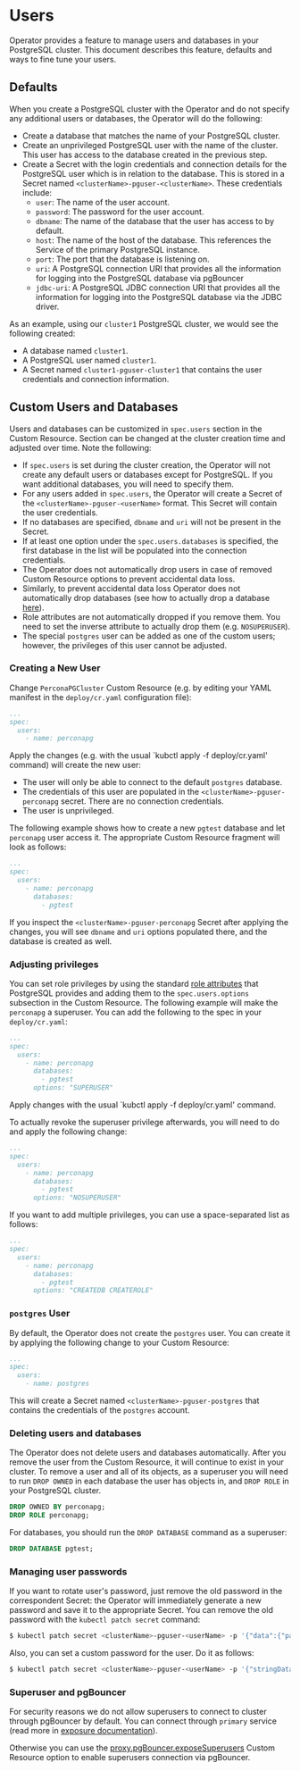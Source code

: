 # Users

Operator provides a feature to manage users and databases in your PostgreSQL cluster. This document describes this feature, defaults and ways to fine tune your users. 

## Defaults

When you create a PostgreSQL cluster with the Operator and do not specify any additional users or databases, the Operator will do the following:

- Create a database that matches the name of your PostgreSQL cluster.
- Create an unprivileged PostgreSQL user with the name of the cluster. This user has access to the database created in the previous step.
- Create a Secret with the login credentials and connection details for the PostgreSQL user which is in relation to the database. This is stored in a Secret named `<clusterName>-pguser-<clusterName>`. These credentials include:
  - `user`: The name of the user account.
  - `password`: The password for the user account.
  - `dbname`: The name of the database that the user has access to by default.
  - `host`: The name of the host of the database. This references the Service of the primary PostgreSQL instance.
  - `port`: The port that the database is listening on.
  - `uri`: A PostgreSQL connection URI that provides all the information for logging into the PostgreSQL database via pgBouncer
  - `jdbc-uri`: A PostgreSQL JDBC connection URI that provides all the information for logging into the PostgreSQL database via the JDBC driver.

As an example, using our `cluster1` PostgreSQL cluster, we would see the following created:

- A database named `cluster1`.
- A PostgreSQL user named `cluster1`.
- A Secret named `cluster1-pguser-cluster1` that contains the user credentials and connection information.

## <a name="application-users"></a> Custom Users and Databases

Users and databases can be customized in `spec.users` section in the Custom Resource. Section can be changed at the cluster creation time and adjusted over time. Note the following:

- If `spec.users` is set during the cluster creation, the Operator will not create any default users or databases except for PostgreSQL. If you want additional databases, you will need to specify them.
- For any users added in `spec.users`, the Operator will create a Secret of the `<clusterName>-pguser-<userName>` format. This Secret will contain the user credentials.
- If no databases are specified, `dbname` and `uri` will not be present in the Secret.
- If at least one option under the `spec.users.databases` is specified, the first database in the list will be populated into the connection credentials.
- The Operator does not automatically drop users in case of removed Custom Resource options to prevent accidental data loss.
- Similarly, to prevent accidental data loss Operator does not automatically drop databases (see how to actually drop a database [here](users.md#deleting-users-and-databases)).
- Role attributes are not automatically dropped if you remove them. You need to set the inverse attribute to actually drop them (e.g. `NOSUPERUSER`).
- The special `postgres` user can be added as one of the custom users; however, the privileges of this user cannot be adjusted.

### Creating a New User

Change `PerconaPGCluster` Custom Resource (e.g. by editing your YAML manifest in the `deploy/cr.yaml` configuration file):

```yaml
...
spec:
  users:
    - name: perconapg
```

Apply the changes (e.g. with the usual `kubctl apply -f deploy/cr.yaml' command) will create the new user:

- The user will only be able to connect to the default `postgres` database.
- The credentials of this user are populated in the `<clusterName>-pguser-perconapg` secret. There are no connection credentials.
- The user is unprivileged.

The following example shows how to create a new `pgtest` database and let `perconapg` user access it. The appropriate Custom Resource fragment will look as follows: 

```yaml
...
spec:
  users:
    - name: perconapg
      databases: 
        - pgtest 
```

If you inspect the `<clusterName>-pguser-perconapg` Secret after applying the changes, you will see `dbname` and `uri` options populated there, and the database is created as well.

### Adjusting privileges

You can set role privileges by using the standard [role attributes](https://www.postgresql.org/docs/current/role-attributes.html) that PostgreSQL provides and adding them to the `spec.users.options` subsection in the Custom Resource. 
The following example will make the `perconapg` a superuser. You can add the following to the spec in your `deploy/cr.yaml`:

```yaml
...
spec:
  users:
    - name: perconapg
      databases:
        - pgtest
      options: "SUPERUSER"
```

Apply changes with the usual `kubctl apply -f deploy/cr.yaml' command.

To actually revoke the superuser privilege afterwards, you will need to do and apply the following change:

```yaml
...
spec:
  users:
    - name: perconapg
      databases:
        - pgtest
      options: "NOSUPERUSER"
```

If you want to add multiple privileges, you can use a space-separated list as follows:

```yaml
...
spec:
  users:
    - name: perconapg
      databases:
        - pgtest
      options: "CREATEDB CREATEROLE"
```

### `postgres` User

By default, the Operator does not create the `postgres` user. You can create it by applying the following change to your Custom Resource:

```yaml
...
spec:
  users:
    - name: postgres
```

This will create a Secret named `<clusterName>-pguser-postgres` that contains the credentials of the `postgres` account. 

### Deleting users and databases

The Operator does not delete users and databases automatically. After you remove the user from the Custom Resource, it will continue to exist in your cluster. To remove a user and all of its objects, as a superuser you will need to run `DROP OWNED` in each database the user has objects in, and `DROP ROLE` in your PostgreSQL cluster.

```sql
DROP OWNED BY perconapg;
DROP ROLE perconapg;
```

For databases, you should run the `DROP DATABASE` command as a superuser:

```sql
DROP DATABASE pgtest;
```

### Managing user passwords

If you want to rotate user's password, just remove the old password in the
correspondent Secret: the Operator will immediately generate a new password
and save it to the appropriate Secret. You can remove the old password with the
`kubectl patch secret` command:

``` {.bash data-prompt="$" }
$ kubectl patch secret <clusterName>-pguser-<userName> -p '{"data":{"password":""}}'
```

Also, you can set a custom password for the user. Do it as follows:

``` {.bash data-prompt="$" }
$ kubectl patch secret <clusterName>-pguser-<userName> -p '{"stringData":{"password":"<custom_password>", "verifier":""}}'
```

### Superuser and pgBouncer

For security reasons we do not allow superusers to connect to cluster through pgBouncer by default. You can connect through `primary` service (read more in [exposure documentation](expose.md)).

Otherwise you can use the [proxy.pgBouncer.exposeSuperusers](operator.md#proxy-pgbouncer-exposesuperusers) Custom Resource option to enable superusers connection via pgBouncer.
